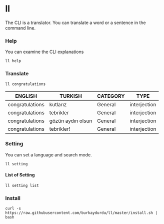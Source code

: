 # ll

The CLI is a translator. You can translate a word or a sentence in the command line.

### Help
You can examine the CLI explanations
```shell
ll help
```

### Translate
```shell
ll congratulations
```

|  ENGLISH | TURKISH | CATEGORY | TYPE |
| --- | --- | --- | --- |
| congratulations | kutlarız | General | interjection|
| congratulations | tebrikler | General | interjection|
| congratulations | gözün aydın olsun | General | interjection|
| congratulations | tebrikler! | General | interjection|

### Setting
You can set a language and search mode.
```shell
ll setting
```

#### List of Setting
```shell
ll setting list
```

### Install

```shell
curl -s https://raw.githubusercontent.com/burkaydurdu/ll/master/install.sh | bash
```